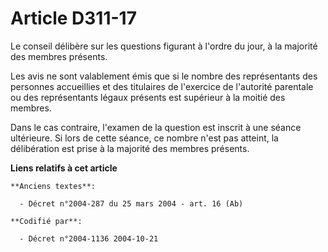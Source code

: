 # Article D311-17

Le conseil délibère sur les questions figurant à l'ordre du jour, à la majorité des membres présents.

Les avis ne sont valablement émis que si le nombre des représentants des personnes accueillies et des titulaires de
l'exercice de l'autorité parentale ou des représentants légaux présents est supérieur à la moitié des membres.

Dans le cas contraire, l'examen de la question est inscrit à une séance ultérieure. Si lors de cette séance, ce nombre n'est
pas atteint, la délibération est prise à la majorité des membres présents.

**Liens relatifs à cet article**

	**Anciens textes**:

	  - Décret n°2004-287 du 25 mars 2004 - art. 16 (Ab)

	**Codifié par**:

	  - Décret n°2004-1136 2004-10-21
